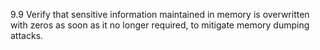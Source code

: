 9.9 Verify that sensitive information maintained in memory is overwritten with zeros as soon as it no longer required, to mitigate memory dumping attacks.